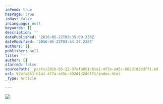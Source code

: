 ```yaml
---
inFeed: true
hasPage: true
inNav: false
inLanguage: null
keywords: []
description: ''
datePublished: '2016-05-22T03:35:09.338Z'
dateModified: '2016-05-22T03:34:27.238Z'
authors: []
publisher: null
title: ''
author: []
starred: false
sourcePath: _posts/2016-05-22-97efa851-b1a1-4f7a-a45c-602d1d2ddff1.md
url: 97efa851-b1a1-4f7a-a45c-602d1d2ddff1/index.html
_type: Article

---
```

![](https://the-grid-user-content.s3-us-west-2.amazonaws.com/f39c53ff-042b-448a-90e6-3a474f80a050.jpg)